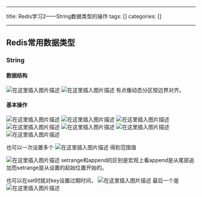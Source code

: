 
--- 
title:  Redis学习2——String数据类型的操作 
tags: []
categories: [] 

---
## Redis常用数据类型

### String

#### 数据结构

<img src="https://img-blog.csdnimg.cn/36122d0364764b6d8fa76c7ee9c28321.png" alt="在这里插入图片描述"> <img src="https://img-blog.csdnimg.cn/e47bdee83ee24fb48886c43c3c2100a5.png" alt="在这里插入图片描述"> 有点像动态分区按边界对齐。

#### 基本操作

<img src="https://img-blog.csdnimg.cn/0de1b950216f467ea0828f5bb5cd7cae.png" alt="在这里插入图片描述"> <img src="https://img-blog.csdnimg.cn/e2b341fb52dd44bfb8d822fb3f08a10f.png" alt="在这里插入图片描述"> <img src="https://img-blog.csdnimg.cn/44f2c8c1045b4ce8b14ba83733ca2c1a.png" alt="在这里插入图片描述"> <img src="https://img-blog.csdnimg.cn/0e15a9aaaff24cfabe392b741ce49cf1.png" alt="在这里插入图片描述"> <img src="https://img-blog.csdnimg.cn/2a25c1e015e949f4b088a6b9f3ea7b90.png" alt="在这里插入图片描述"> <img src="https://img-blog.csdnimg.cn/b041cbbc757c4dd7a0b96a8f786228c9.png" alt="在这里插入图片描述"> <img src="https://img-blog.csdnimg.cn/f49b5839fd674e7f93bfbf4a7e8c0290.png" alt="在这里插入图片描述">

也可以一次设置多个 <img src="https://img-blog.csdnimg.cn/99a4e9d469c44a4b95d8b67b91f08778.png" alt="在这里插入图片描述"> 得到范围值

<img src="https://img-blog.csdnimg.cn/c79c168a787c4dc5b6cb65a85a84914a.png" alt="在这里插入图片描述"> setrange和append的区别是宏观上看append是从尾部追加而setrange是从设置的起始位置开始的。

也可以在set时就对key设置过期时间， <img src="https://img-blog.csdnimg.cn/c4e78506d9c047ca90a1f2657213811e.png" alt="在这里插入图片描述"> 最后一个是 <img src="https://img-blog.csdnimg.cn/d1c03f8b31fa4c90b6c86e6de6415e09.png" alt="在这里插入图片描述">
